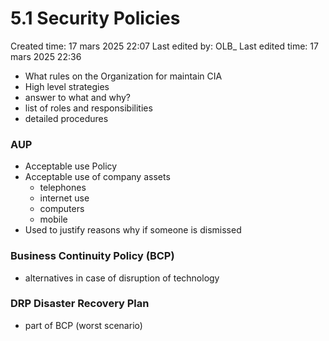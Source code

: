 # 5.1 Security Policies

Created time: 17 mars 2025 22:07
Last edited by: OLB_
Last edited time: 17 mars 2025 22:36

- What rules on the Organization for maintain CIA
- High level strategies
- answer to what and why?
- list of roles and responsibilities
- detailed procedures

### AUP

- Acceptable use Policy
- Acceptable use of company assets
    - telephones
    - internet use
    - computers
    - mobile
- Used to justify reasons why if someone is dismissed

### Business Continuity Policy (BCP)

- alternatives in case of disruption of technology

### DRP Disaster Recovery Plan

- part of BCP (worst scenario)